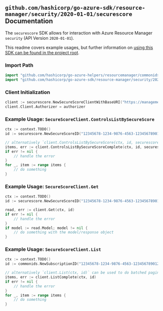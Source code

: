 
## `github.com/hashicorp/go-azure-sdk/resource-manager/security/2020-01-01/securescore` Documentation

The `securescore` SDK allows for interaction with Azure Resource Manager `security` (API Version `2020-01-01`).

This readme covers example usages, but further information on [using this SDK can be found in the project root](https://github.com/hashicorp/go-azure-sdk/tree/main/docs).

### Import Path

```go
import "github.com/hashicorp/go-azure-helpers/resourcemanager/commonids"
import "github.com/hashicorp/go-azure-sdk/resource-manager/security/2020-01-01/securescore"
```


### Client Initialization

```go
client := securescore.NewSecureScoreClientWithBaseURI("https://management.azure.com")
client.Client.Authorizer = authorizer
```


### Example Usage: `SecureScoreClient.ControlsListBySecureScore`

```go
ctx := context.TODO()
id := securescore.NewSecureScoreID("12345678-1234-9876-4563-123456789012", "secureScoreName")

// alternatively `client.ControlsListBySecureScore(ctx, id, securescore.DefaultControlsListBySecureScoreOperationOptions())` can be used to do batched pagination
items, err := client.ControlsListBySecureScoreComplete(ctx, id, securescore.DefaultControlsListBySecureScoreOperationOptions())
if err != nil {
	// handle the error
}
for _, item := range items {
	// do something
}
```


### Example Usage: `SecureScoreClient.Get`

```go
ctx := context.TODO()
id := securescore.NewSecureScoreID("12345678-1234-9876-4563-123456789012", "secureScoreName")

read, err := client.Get(ctx, id)
if err != nil {
	// handle the error
}
if model := read.Model; model != nil {
	// do something with the model/response object
}
```


### Example Usage: `SecureScoreClient.List`

```go
ctx := context.TODO()
id := commonids.NewSubscriptionID("12345678-1234-9876-4563-123456789012")

// alternatively `client.List(ctx, id)` can be used to do batched pagination
items, err := client.ListComplete(ctx, id)
if err != nil {
	// handle the error
}
for _, item := range items {
	// do something
}
```
